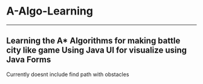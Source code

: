 # A-Algo-Learning
----------------------------------------------------------------------
Learning the A* Algorithms for making battle city like game
Using Java
UI for visualize using Java Forms
---------------------------------------------------------------------
Currently doesnt include find path with obstacles 
